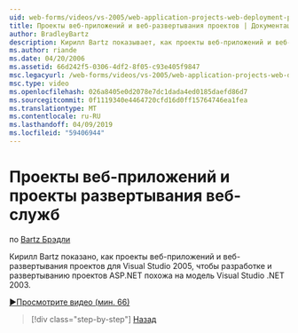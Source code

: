 ```yaml
---
uid: web-forms/videos/vs-2005/web-application-projects-web-deployment-projects
title: Проекты веб-приложений и веб-развертывания проектов | Документация Майкрософт
author: BradleyBartz
description: Кирилл Bartz показывает, как проекты веб-приложений и веб-развертывания проектов для Visual Studio 2005, чтобы разработке и развертыванию simila проекты ASP.NET...
ms.author: riande
ms.date: 04/20/2006
ms.assetid: 66d242f5-0306-4df2-8f05-c93e405f9847
msc.legacyurl: /web-forms/videos/vs-2005/web-application-projects-web-deployment-projects
msc.type: video
ms.openlocfilehash: 026a8405e0d2078e7dc1dada4ed0185daefd86d7
ms.sourcegitcommit: 0f1119340e4464720cfd16d0ff15764746ea1fea
ms.translationtype: MT
ms.contentlocale: ru-RU
ms.lasthandoff: 04/09/2019
ms.locfileid: "59406944"
---
```

# <a name="web-application-projects--web-deployment-projects"></a>Проекты веб-приложений и проекты развертывания веб-служб

по [Bartz Брэдли](https://github.com/BradleyBartz)

Кирилл Bartz показано, как проекты веб-приложений и веб-развертывания проектов для Visual Studio 2005, чтобы разработке и развертыванию проектов ASP.NET похожа на модель Visual Studio .NET 2003.

[&#9654;Просмотрите видео (мин. 66)](https://channel9.msdn.com/Blogs/ASP-NET-Site-Videos/web-application-projects-web-deployment-projects)

> [!div class="step-by-step"]
> [Назад](web-deployment-projects.md)
